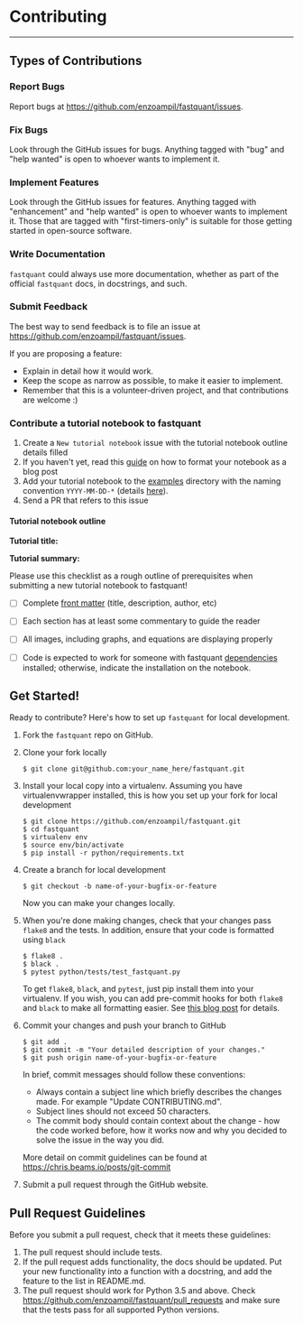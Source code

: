 # Contributing
---


## Types of Contributions


### Report Bugs

Report bugs at https://github.com/enzoampil/fastquant/issues.


### Fix Bugs

Look through the GitHub issues for bugs. Anything tagged with "bug"
and "help wanted" is open to whoever wants to implement it.


### Implement Features

Look through the GitHub issues for features. Anything tagged with "enhancement"
and "help wanted" is open to whoever wants to implement it. Those that are
tagged with "first-timers-only" is suitable for those getting started in open-source software.


### Write Documentation

`fastquant` could always use more documentation, whether as part of the
official `fastquant` docs, in docstrings, and such.


### Submit Feedback

The best way to send feedback is to file an issue at https://github.com/enzoampil/fastquant/issues.

If you are proposing a feature:

* Explain in detail how it would work.
* Keep the scope as narrow as possible, to make it easier to implement.
* Remember that this is a volunteer-driven project, and that contributions
  are welcome :)

### Contribute a tutorial notebook to fastquant

1. Create a `New tutorial notebook` issue with the tutorial notebook outline details filled
2. If you haven't yet, read this [guide](https://fastpages.fast.ai/jupyter/2020/02/20/test.html) on how to format your notebook as a blog post
3. Add your tutorial notebook to the [examples](https://github.com/enzoampil/fastquant/tree/master/examples) directory with the naming convention `YYYY-MM-DD-*` (details [here](https://github.com/fastai/fastpages#automatically-convert-notebooks-to-blog-posts)).
4. Send a PR that refers to this issue

#### Tutorial notebook outline

**Tutorial title:** 

**Tutorial summary:** 

Please use this checklist as a rough outline of prerequisites when submitting a new tutorial notebook to fastquant!

- [ ] Complete [front matter](https://github.com/fastai/fastpages#customizing-blog-posts-with-front-matter) (title, description, author, etc)
- [ ] Each section has at least some commentary to guide the reader
- [ ] All images, including graphs, and equations are displaying properly
- [ ] Code is expected to work for someone with fastquant [dependencies](https://github.com/enzoampil/fastquant/blob/master/python/requirements.txt) installed; otherwise, indicate the installation on the notebook.


## Get Started!


Ready to contribute? Here's how to set up `fastquant` for local development.

1. Fork the `fastquant` repo on GitHub.
2. Clone your fork locally
    ```shell
    $ git clone git@github.com:your_name_here/fastquant.git
    ```

3. Install your local copy into a virtualenv. Assuming you have virtualenvwrapper installed, this is how you set up your fork for local development
    ```shell
    $ git clone https://github.com/enzoampil/fastquant.git
    $ cd fastquant
    $ virtualenv env
    $ source env/bin/activate
    $ pip install -r python/requirements.txt
    ```

4. Create a branch for local development
    ```shell
    $ git checkout -b name-of-your-bugfix-or-feature
    ```
    Now you can make your changes locally.

5. When you're done making changes, check that your changes pass `flake8` and the tests. In addition, ensure that your code is formatted using `black`
    ```shell
    $ flake8 .
    $ black .
    $ pytest python/tests/test_fastquant.py
    ```

    To get `flake8`, `black`, and `pytest`, just pip install them into your virtualenv. If you wish,
    you can add pre-commit hooks for both `flake8` and `black` to make all formatting easier. See [this blog post](https://ljvmiranda921.github.io/notebook/2018/06/21/precommits-using-black-and-flake8/) for details.

6. Commit your changes and push your branch to GitHub
    ```shell
    $ git add .
    $ git commit -m "Your detailed description of your changes."
    $ git push origin name-of-your-bugfix-or-feature
    ```

    In brief, commit messages should follow these conventions:

    * Always contain a subject line which briefly describes the changes made. For example "Update CONTRIBUTING.md".
    * Subject lines should not exceed 50 characters.
    * The commit body should contain context about the change - how the code worked before, how it works now and why you decided to solve the issue in the way you did.

    More detail on commit guidelines can be found at https://chris.beams.io/posts/git-commit

7. Submit a pull request through the GitHub website.


## Pull Request Guidelines

Before you submit a pull request, check that it meets these guidelines:

1. The pull request should include tests.
2. If the pull request adds functionality, the docs should be updated. Put
   your new functionality into a function with a docstring, and add the
   feature to the list in README.md.
3. The pull request should work for Python 3.5 and above. Check
   https://github.com/enzoampil/fastquant/pull_requests
   and make sure that the tests pass for all supported Python versions.
